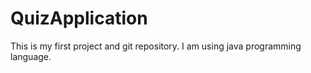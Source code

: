 # QuizApplication
This is my first project and git repository.
I am using java programming language.
